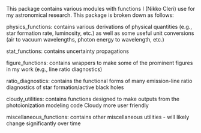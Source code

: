 This package contains various modules with functions I (Nikko Cleri) use for my astronomical research. 
This package is broken down as follows: 

physics_functions: contains various derivations of physical quantities (e.g., star formation rate, luminosity, etc.)
as well as some useful unit conversions (air to vacuum wavelengths, photon energy to wavelength, etc.)

stat_functions: contains uncertainty propagations

figure_functions: contains wrappers to make some of the prominent figures in my work (e.g., line ratio diagnostics)

ratio_diagnostics: contains the functional forms of many emission-line ratio diagnostics of star formation/active black holes

cloudy_utilities: contains functions designed to make outputs from the photoionization modeling code Cloudy more user friendly

miscellaneous_functions: contains other miscellaneous utilities - will likely change significantly over time